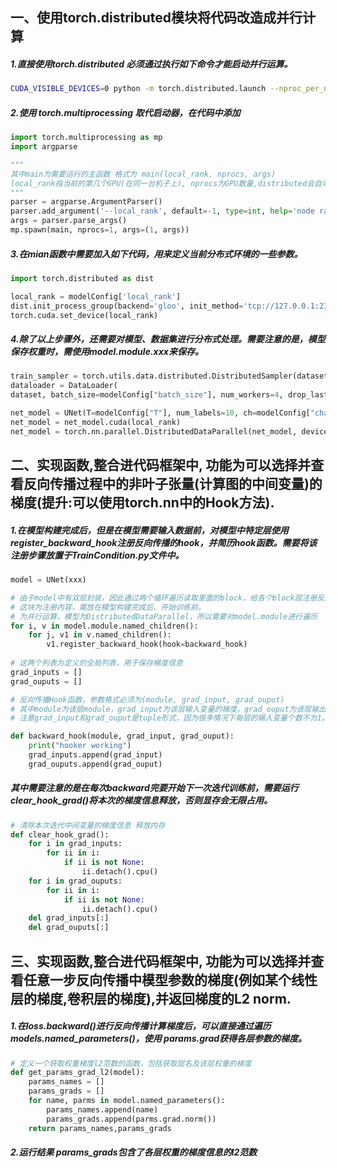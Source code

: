 ## 一、使用torch.distributed模块将代码改造成并行计算

#####  1.直接使用torch.distributed 必须通过执行如下命令才能启动并行运算。

``` bash
CUDA_VISIBLE_DEVICES=0 python -m torch.distributed.launch --nproc_per_node=1 --use_env MainCondition.py
```

##### 2.使用 torch.multiprocessing 取代启动器，在代码中添加

```python
import torch.multiprocessing as mp
import argparse

""" 
其中main为需要运行的主函数 格式为 main(local_rank, nprocs, args)
local_rank指当前的第几个GPU(在同一台机子上), nprocs为GPU数量,distributed会自动在args中传入如local_rank之类的参数，使用torch.multiprocessing 则可以直接在main函数中传入，可以省略args，并且也不需要使用如1中所示的bash命令。
"""
parser = argparse.ArgumentParser()
parser.add_argument('--local_rank', default=-1, type=int, help='node rank for distributed training')
args = parser.parse_args()
mp.spawn(main, nprocs=1, args=(1, args))
```

##### 3.在mian函数中需要加入如下代码，用来定义当前分布式环境的一些参数。

```python
import torch.distributed as dist

local_rank = modelConfig['local_rank']
dist.init_process_group(backend='gloo', init_method='tcp://127.0.0.1:23456', world_size=1,rank=local_rank)
torch.cuda.set_device(local_rank)
```

##### 4.除了以上步骤外，还需要对模型、数据集进行分布式处理。需要注意的是，模型保存权重时，需使用model.module.xxx来保存。

```python
train_sampler = torch.utils.data.distributed.DistributedSampler(dataset)
dataloader = DataLoader(
dataset, batch_size=modelConfig["batch_size"], num_workers=4, drop_last=True, pin_memory=True,sampler=train_sampler)

net_model = UNet(T=modelConfig["T"], num_labels=10, ch=modelConfig["channel"], ch_mult=modelConfig["channel_mult"],num_res_blocks=modelConfig["num_res_blocks"], dropout=modelConfig["dropout"])
net_model = net_model.cuda(local_rank)
net_model = torch.nn.parallel.DistributedDataParallel(net_model, device_ids=[local_rank],)
```

## 二、实现函数,整合进代码框架中, 功能为可以选择并查看反向传播过程中的非叶子张量(计算图的中间变量)的梯度(提升:可以使用torch.nn中的Hook方法).



##### 1.在模型构建完成后，但是在模型需要输入数据前，对模型中特定层使用register_backward_hook注册反向传播的hook，并简历hook函数。需要将该注册步骤放置于TrainCondition.py文件中。

```python
model = UNet(xxx)

# 由于model中有双层封装，因此通过两个循环遍历读取里面的block，给各个block层注册反向传播hook。
# 这块为注册内容，需放在模型构建完成后、开始训练前。
# 为并行运算，模型为DistributedDataParallel，所以需要对model.module进行遍历
for i, v in model.module.named_children():
	for j, v1 in v.named_children():
		v1.register_backward_hook(hook=backward_hook)
        
# 这两个列表为定义的全局列表，用于保存梯度信息
grad_inputs = []
grad_ouputs = []

# 反向传播Hook函数，参数格式必须为(module, grad_input, grad_ouput)
# 其中module为该层module，grad_input为该层输入变量的梯度，grad_ouput为该层输出变量的梯度。
# 注意grad_input和grad_ouput是tuple形式，因为很多情况下每层的输入变量个数不为1。

def backward_hook(module, grad_input, grad_ouput):
    print("hooker working")
    grad_inputs.append(grad_input)
    grad_ouputs.append(grad_ouput)
```

##### 其中需要注意的是在每次backward完要开始下一次迭代训练前，需要运行clear_hook_grad()将本次的梯度信息释放，否则显存会无限占用。

```python
# 清除本次迭代中间变量的梯度信息 释放内存
def clear_hook_grad():
    for i in grad_inputs:
        for ii in i:
            if ii is not None:
                ii.detach().cpu()
    for i in grad_ouputs:
        for ii in i:
            if ii is not None:
                ii.detach().cpu()
    del grad_inputs[:]
    del grad_ouputs[:]
```

<div style="page-break-after: always;"></div>


## 三、实现函数,整合进代码框架中, 功能为可以选择并查看任意一步反向传播中**模型参数的梯度**(例如某个线性层的梯度,卷积层的梯度),并返回梯度的L2 norm.

##### 1.在loss.backward()进行反向传播计算梯度后，可以直接通过遍历models.named_parameters()，使用 params.grad获得各层参数的梯度。

```python
# 定义一个获取权重梯度l2范数的函数，包括获取层名及该层权重的梯度
def get_params_grad_l2(model):
    params_names = []
    params_grads = []
    for name, parms in model.named_parameters():
        params_names.append(name)
        params_grads.append(parms.grad.norm())
    return params_names,params_grads
```

##### 2.运行结果 params_grads包含了各层权重的梯度信息的l2范数

